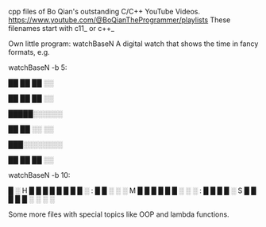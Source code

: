 cpp files of Bo Qian's outstanding C/C++ YouTube Videos.
https://www.youtube.com/@BoQianTheProgrammer/playlists
These filenames start with c11_ or c++_


Own little program: watchBaseN
A digital watch that shows the time in fancy formats, e.g.

watchBaseN -b 5:

██ ██ ██ ░░

██ ██ ██ ░░

█████░░░░░░

██ ██ ░░ ░░

███░░░░░░░░

██ ██ ██ ░░


watchBaseN -b 10:

█ ░ H █ █ █ █ █ █ █ █ ░ : █ █ ░ ░ ░ M █ █ █ █ █ █ ░ ░ ░ : █ █ █ █ ░ S █ █ █ █ █ ░ ░ ░ ░ 



Some more files with special topics like OOP and lambda functions.


